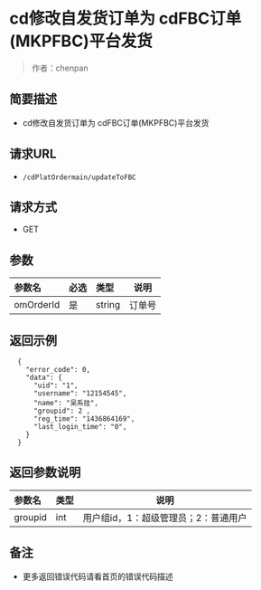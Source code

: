 # cd修改自发货订单为 cdFBC订单(MKPFBC)平台发货

> 作者：chenpan

## 简要描述

- cd修改自发货订单为 cdFBC订单(MKPFBC)平台发货

## 请求URL
- ` /cdPlatOrdermain/updateToFBC `
  
## 请求方式
- GET 

## 参数

|参数名|必选|类型|说明|
|:----    |:---|:----- |-----   |
|omOrderId |是  |string |订单号   |

## 返回示例 

``` 
  {
    "error_code": 0,
    "data": {
      "uid": "1",
      "username": "12154545",
      "name": "吴系挂",
      "groupid": 2 ,
      "reg_time": "1436864169",
      "last_login_time": "0",
    }
  }
```

## 返回参数说明 

|参数名|类型|说明|
|:-----  |:-----|-----                           |
|groupid |int   |用户组id，1：超级管理员；2：普通用户  |

## 备注 

- 更多返回错误代码请看首页的错误代码描述